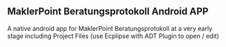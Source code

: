 MaklerPoint Beratungsprotokoll Android APP
----------------------------------

A native android app for MaklerPoint Beratungsprotokoll at a very early stage including Project Files (use Ecplipse with ADT Plugin to open / edit)

